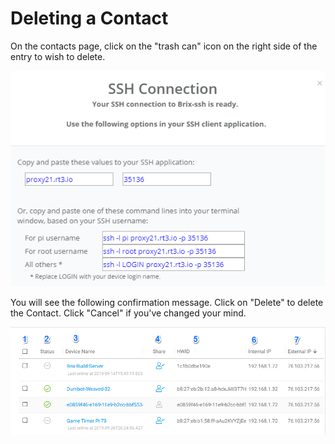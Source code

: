 # Deleting a Contact

On the contacts page, click on the "trash can" icon on the right side of the entry to wish to delete.

![](../../.gitbook/assets/image%20%2867%29.png)

You will see the following confirmation message.  Click on "Delete" to delete the Contact.  Click "Cancel" if you've changed your mind.

![](../../.gitbook/assets/image%20%28141%29.png)

